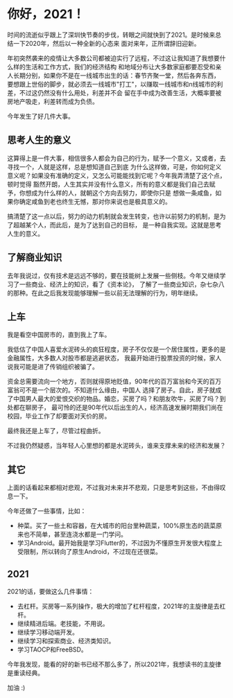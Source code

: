 # 你好，2021！

时间的流逝似乎跟上了深圳快节奏的步伐，转眼之间就快到了2021。是时候来总结一下2020年，然后以一种全新的心态来
面对来年，正所谓辞旧迎新。

年初突然袭来的疫情让大多数公司都被迫实行了远程，不过这让我知道了我想要什么样的生活和工作方式，我们的经济结构
和地域分布让大多数家庭都要忍受和亲人长期分别，如果你不是在一线城市出生的话：春节齐聚一堂，然后各奔东西，
要想跟上世俗的脚步，就必须去一线城市"打工"，以赚取一线城市和n线城市的利差，不过这仍然没有什么用处，利差并不会
留在手中成为改善生活，大概率要被房地产吸走，利差转而成为负债。

今年发生了好几件大事。

## 思考人生的意义

这算得上是一件大事，相信很多人都会为自己的行为，赋予一个意义，又或者，去寻找一个，人就是这样，总是想知道自己到底
为什么这样做，可是，你如何定义意义呢？如果没有准确的定义，又怎么可能能找到它呢？今年我弄清楚了这个点，顿时觉得
豁然开朗，人生其实并没有什么意义，所有的意义都是我们自己去赋予，你想成为什么样的人，就朝这个方向去努力，即使你只是
想做一条咸鱼，如果你确定咸鱼到老也终生无憾，那对你来说也是极具意义的。

搞清楚了这一点以后，努力的动力机制就会发生转变，也许以前努力的机制，是为了超越某个人，而此后，是为了达到自己的目标，
是一种自我实现。这就是思考人生的意义。

## 了解商业知识

去年我说过，仅有技术是远远不够的，要在技能树上发展一些侧枝。今年又继续学习了一些商业、经济上的知识，看了《资本论》，
了解了一些商业知识，杂七杂八的那种。在此之后我发现能够理解一些以前无法理解的行为，明年继续。

## 上车

我是看空中国房市的，直到我上了车。

我低估了中国人喜爱水泥砖头的疯狂程度，房子不仅仅是一个居住属性，更多的是金融属性，大多数人对股市都是逃避状态，
我最开始进行股票投资的时候，家人说我可能是进了传销组织被骗了。

资金总需要流向一个地方，否则就得原地贬值，90年代的百万富翁和今天的百万富翁可不是一个层次的。不知道什么缘由，中国人
选择了房子。自此，房子就成了中国男人最大的爱恨交织的物品。婚恋，买房了吗？和朋友吹牛，买房了吗？到处都在聊房子，
最可怜的还是90年代以后出生的人，经济高速发展时期我们尚在校园，毕业工作了却要面对天价的房。

最终我还是上车了，尽管过程曲折。

不过我仍然疑惑，当年轻人心里想的都是水泥砖头，谁来支撑未来的经济和发展？

## 其它

上面的话看起来都相对悲观，不过我对未来并不悲观，只是思考到这些，不由得叹息一下。

今年还做了一些事情，比如：

- 种菜。买了一些土和容器，在大城市的阳台里种蔬菜，100%原生态的蔬菜原来也不简单，甚至连浇水都是一门学问。
- 学习Android。最开始我是学习Flutter的，不过因为不懂原生开发很大程度上受限制，所以转向了原生Android，不过现在还很菜。

## 2021

2021的话，要做这么几件事情：

- 去杠杆。买房等一系列操作，极大的增加了杠杆程度，2021年的主旋律是去杠杆。
- 继续精进后端。老技能，不用说。
- 继续学习移动端开发。
- 继续学习和探索商业、经济类知识。
- 学习TAOCP和FreeBSD。

今年我发现，能看的好的新书已经不那么多了，所以2021年，我想读书的主旋律是重读经典。

加油 :)
